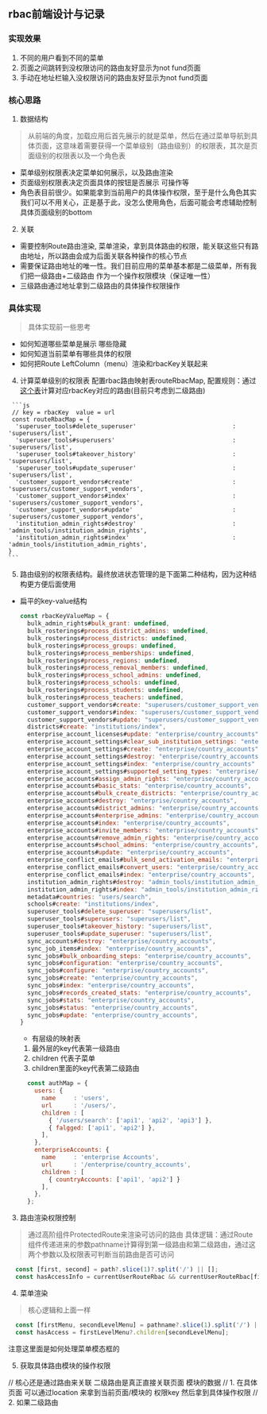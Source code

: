 ## rbac前端设计与记录
 ### 实现效果
 1. 不同的用户看到不同的菜单
 2. 页面之间跳转到没权限访问的路由友好显示为not fund页面
 3. 手动在地址栏输入没权限访问的路由友好显示为not fund页面
 ### 核心思路
  1. 数据结构
  > 从前端的角度，加载应用后首先展示的就是菜单，然后在通过菜单导航到具体页面，这意味着需要获得一个菜单级别（路由级别）的权限表，其次是页面级别的权限表以及一个角色表
  - 菜单级别权限表决定菜单如何展示，以及路由渲染
  - 页面级别权限表决定页面具体的按钮是否展示 可操作等
  - 角色表目前很少。如果能拿到当前用户的具体操作权限，至于是什么角色其实我们可以不用关心，正是基于此，没怎么使用角色，后面可能会考虑辅助控制具体页面级别的bottom
  
  2. 关联
  - 需要控制Route路由渲染, 菜单渲染，拿到具体路由的权限，能关联这些只有路由地址，所以路由会成为后面关联各种操作的核心节点
  - 需要保证路由地址的唯一性。我们目前应用的菜单基本都是二级菜单，所有我们把一级路由+二级路由 作为一个操作权限模块（保证唯一性）
  - 三级路由通过地址拿到二级路由的具体操作权限操作

 ### 具体实现
  > 具体实现前一些思考
   - 如何知道哪些菜单是展示 哪些隐藏
   - 如何知道当前菜单有哪些具体的权限
   - 如何把Route LeftColumn（menu）渲染和rbacKey关联起来


   4. 计算菜单级别的权限表
     配置rbac路由映射表routeRbacMap, 配置规则：通过[这个表](https://shimo.im/sheets/5s64xm0zkT4vCuKy/ZruKR)计算对应rbacKey对应的路由(目前只考虑到二级路由)
     
     ```js
     // key = rbacKey  value = url
     const routeRbacMap = {
      'superuser_tools#delete_superuser'                           : 'superusers/list',
      'superuser_tools#superusers'                                 : 'superusers/list',
      'superuser_tools#takeover_history'                           : 'superusers/list',
      'superuser_tools#update_superuser'                           : 'superusers/list',
      'customer_support_vendors#create'                            : 'superusers/customer_support_vendors',
      'customer_support_vendors#index'                             : 'superusers/customer_support_vendors',
      'customer_support_vendors#update'                            : 'superusers/customer_support_vendors',
      'institution_admin_rights#destroy'                           : 'admin_tools/institution_admin_rights',
      'institution_admin_rights#index'                             : 'admin_tools/institution_admin_rights',
    }
    ```
   5. 路由级别的权限表结构。最终放进状态管理的是下面第二种结构，因为这种结构更方便后面使用
  - 扁平的key-value结构
      ```javascript
      const rbacKeyValueMap = {
        bulk_admin_rights#bulk_grant: undefined,
        bulk_rosterings#process_district_admins: undefined,
        bulk_rosterings#process_districts: undefined,
        bulk_rosterings#process_groups: undefined,
        bulk_rosterings#process_memberships: undefined,
        bulk_rosterings#process_regions: undefined,
        bulk_rosterings#process_removal_members: undefined,
        bulk_rosterings#process_school_admins: undefined,
        bulk_rosterings#process_schools: undefined,
        bulk_rosterings#process_students: undefined,
        bulk_rosterings#process_teachers: undefined,
        customer_support_vendors#create: "superusers/customer_support_vendors",
        customer_support_vendors#index: "superusers/customer_support_vendors",
        customer_support_vendors#update: "superusers/customer_support_vendors",
        districts#create: "institutions/index",
        enterprise_account_licenses#update: "enterprise/country_accounts",
        enterprise_account_settings#clear_sub_institution_settings: "enterprise/country_accounts",
        enterprise_account_settings#create: "enterprise/country_accounts",
        enterprise_account_settings#destroy: "enterprise/country_accounts",
        enterprise_account_settings#index: "enterprise/country_accounts"
        enterprise_account_settings#supported_setting_types: "enterprise/country_accounts",
        enterprise_accounts#assign_admin_rights: "enterprise/country_accounts",
        enterprise_accounts#basic_stats: "enterprise/country_accounts",
        enterprise_accounts#bulk_create_districts: "enterprise/country_accounts",
        enterprise_accounts#destroy: "enterprise/country_accounts",
        enterprise_accounts#district_admins: "enterprise/country_accounts",
        enterprise_accounts#enterprise_admins: "enterprise/country_accounts",
        enterprise_accounts#index: "enterprise/country_accounts",
        enterprise_accounts#invite_members: "enterprise/country_accounts",
        enterprise_accounts#remove_admin_rights: "enterprise/country_accounts",
        enterprise_accounts#school_admins: "enterprise/country_accounts",
        enterprise_accounts#update: "enterprise/country_accounts",
        enterprise_conflict_emails#bulk_send_activation_emails: "enterprise/country_accounts",
        enterprise_conflict_emails#convert_users: "enterprise/country_accounts",
        enterprise_conflict_emails#index: "enterprise/country_accounts",
        institution_admin_rights#destroy: "admin_tools/institution_admin_rights",
        institution_admin_rights#index: "admin_tools/institution_admin_rights",
        metadata#countries: "users/search",
        schools#create: "institutions/index",
        superuser_tools#delete_superuser: "superusers/list",
        superuser_tools#superusers: "superusers/list",
        superuser_tools#takeover_history: "superusers/list",
        superuser_tools#update_superuser: "superusers/list",
        sync_accounts#destroy: "enterprise/country_accounts",
        sync_job_items#index: "enterprise/country_accounts",
        sync_jobs#bulk_onboarding_steps: "enterprise/country_accounts",
        sync_jobs#configuration: "enterprise/country_accounts",
        sync_jobs#configure: "enterprise/country_accounts",
        sync_jobs#create: "enterprise/country_accounts",
        sync_jobs#index: "enterprise/country_accounts",
        sync_jobs#records_created_stats: "enterprise/country_accounts",
        sync_jobs#stats: "enterprise/country_accounts",
        sync_jobs#status: "enterprise/country_accounts",
        sync_jobs#update: "enterprise/country_accounts",
      }
      ```

    - 有层级的映射表
     1. 最外层的key代表第一级路由
     2. children 代表子菜单
     3. children里面的key代表第二级路由
   
    ```javascript
      const authMap = {
        users: {
          name     : 'users',
          url      : '/users/',
          children : [
            { '/users/search': ['api1', 'api2', 'api3'] },
            { falgged: ['api1', 'api2'] },
          ],
        },
        enterpriseAccounts: {
          name     : 'enterprise Accounts',
          url      : '/enterprise/country_accounts',
          children : [
            { countryAccounts: ['api1', 'api2'] }
          ],
        },
      };
    ```

3. 路由渲染权限控制
  > 通过高阶组件ProtectedRoute来渲染可访问的路由
  具体逻辑：通过Route组件传递进来的参数pathname计算得到第一级路由和第二级路由，通过这两个参数以及权限表可判断当前路由是否可访问
  ```js
    const [first, second] = path?.slice(1)?.split('/') || [];
    const hasAccessInfo = currentUserRouteRbac && currentUserRouteRbac[first]?.children[second];
  ```

4. 菜单渲染
  > 核心逻辑和上面一样
  ```js
    const [firstMenu, secondLevelMenu] = pathname?.slice(1).split('/') || [];
    const hasAccess = firstLevelMenu?.children[secondLevelMenu];
  ```
  注意这里面是如何处理菜单模态框的

5. 获取具体路由模块的操作权限
   
     

  // 核心还是通过路由来关联  二级路由是真正直接关联页面 模块的数据
  // 1. 在具体页面 可以通过location 来拿到当前页面/模块的 权限key  然后拿到具体操作权限
  // 2. 如果二级路由
    
